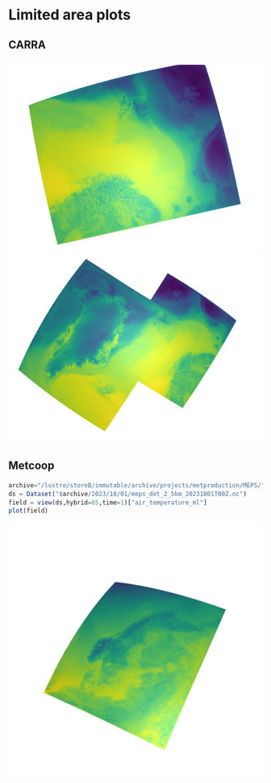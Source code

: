 # Limited area plots

## CARRA 


![](../assets/east_domain.png)
![](../assets/east_west_domain.png)

## Metcoop

```julia
archive="/lustre/storeB/immutable/archive/projects/metproduction/MEPS/"
ds = Dataset("$archive/2023/10/01/meps_det_2_5km_20231001T00Z.nc")
field = view(ds,hybrid=65,time=1)["air_temperature_ml"]
plot(field)
```



![](../assets/metcoop.png) 

